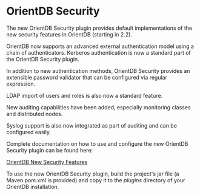 # OrientDB Security
The new OrientDB Security plugin provides default implementations of the new security features in OrientDB (starting in 2.2).

OrientDB now supports an advanced external authentication model using a chain of authenticators.  Kerberos authentication is now a standard part of the OrientDB Security plugin.

In addition to new authentication methods, OrientDB Security provides an extensible password validator that can be configured via regular expression.

LDAP import of users and roles is also now a standard feature.

New auditing capabilities have been added, especially monitoring classes and distributed nodes.

Syslog support is also now integrated as part of auditing and can be configured easily.

Complete documentation on how to use and configure the new OrientDB Security plugin can be found here:

[OrientDB New Security Features](http://orientdb.com/docs/3.0.x/security/Security-OrientDB-New-Security-Features.html)

To use the new OrientDB Security plugin, build the project's jar file (a Maven pom.xml is provided) and copy it to the *plugins* directory of your OrientDB installation.


